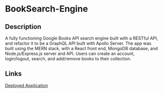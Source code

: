 # BookSearch-Engine

## Description
A fully functioning Google Books API search engine built with a RESTful API, and refactor it to be a GraphQL API built with Apollo Server. The app was built using the MERN stack, with a React front end, MongoDB database, and Node.js/Express.js server and API. Users can create an account, login/logout, search, and add/remove books to their collection.

## Links
[Deployed Application]()